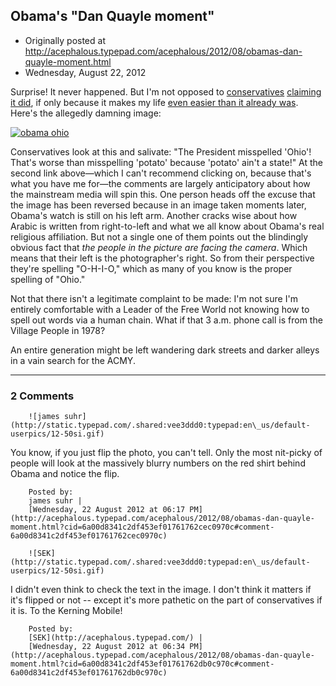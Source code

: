 ## Obama's "Dan Quayle moment"

 * Originally posted at http://acephalous.typepad.com/acephalous/2012/08/obamas-dan-quayle-moment.html
 * Wednesday, August 22, 2012



Surprise! It never happened. But I'm not opposed to [conservatives](http://twitchy.com/2012/08/22/barack-obamas-dan-quayle-moment/) [claiming it did](http://minx.cc/?post=332131), if only because it makes my life [even easier than it already was](http://www.lawyersgunsmoneyblog.com/2012/08/dear-the-media). Here's the allegedly damning image:

[![obama ohio](http://www.lawyersgunsmoneyblog.com/wp-content/uploads/2012/08/obama-ohio.jpg "obama ohio")](http://www.lawyersgunsmoneyblog.com/wp-content/uploads/2012/08/obama-ohio.jpg)

Conservatives
 look at this and salivate: "The President misspelled 'Ohio'! That's 
worse than misspelling 'potato' because 'potato' ain't a state!" At the 
second link above—which I can't recommend clicking on, because that's 
what you have me for—the comments are largely anticipatory about how the
 mainstream media will spin this. One person heads off the excuse that 
the image has been reversed because in an image taken moments later, 
Obama's watch is still on his left arm. Another cracks wise about how 
Arabic is written from right-to-left and what we all know about Obama's 
real religious affiliation. But not a single one of them points out the 
blindingly obvious fact that _the people in the picture are facing the camera_.
 Which means that their left is the photographer's right. So from their 
perspective they're spelling "O-H-I-O," which as many of you know is the
 proper spelling of "Ohio."

Not that there isn't a legitimate complaint to be made: I'm not sure 
I'm entirely comfortable with a Leader of the Free World not knowing how
 to spell out words via a human chain. What if that 3 a.m. phone call is
 from the Village People in 1978?

An entire generation might be left wandering dark streets and darker alleys in a vain search for the ACMY.

		

* * *

### 2 Comments 

		

                
[]()

	

		![james suhr](http://static.typepad.com/.shared:vee3ddd0:typepad:en\_us/default-userpics/12-50si.gif)
	

	

		

You know, if you just flip the photo, you can't tell.  Only the most nit-picky of people will look at the massively blurry numbers on the red shirt behind Obama and notice the flip.  

	

		Posted by:
		james suhr |
		[Wednesday, 22 August 2012 at 06:17 PM](http://acephalous.typepad.com/acephalous/2012/08/obamas-dan-quayle-moment.html?cid=6a00d8341c2df453ef01761762cec0970c#comment-6a00d8341c2df453ef01761762cec0970c)

[]()

	

		![SEK](http://static.typepad.com/.shared:vee3ddd0:typepad:en\_us/default-userpics/12-50si.gif)
	

	

		

I didn't even think to check the text in the image. I don't think it matters if it's flipped or not -- except it's more pathetic on the part of conservatives if it is. To the Kerning Mobile!

	

		Posted by:
		[SEK](http://acephalous.typepad.com/) |
		[Wednesday, 22 August 2012 at 06:34 PM](http://acephalous.typepad.com/acephalous/2012/08/obamas-dan-quayle-moment.html?cid=6a00d8341c2df453ef01761762db0c970c#comment-6a00d8341c2df453ef01761762db0c970c)

		

        